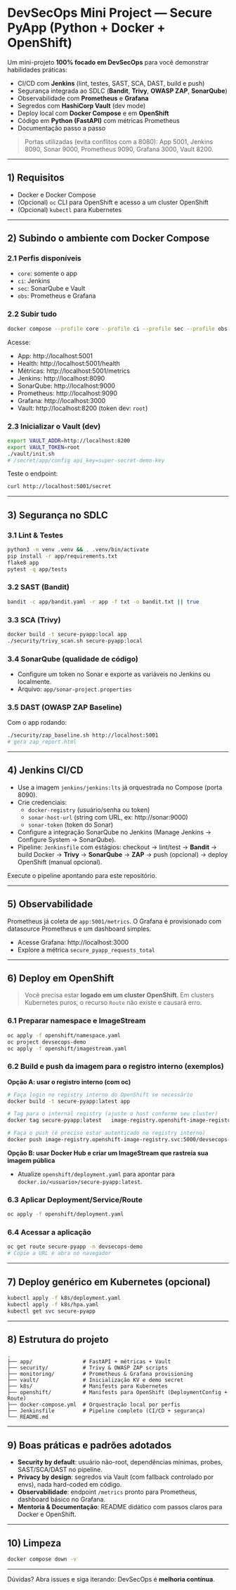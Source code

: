 # DevSecOps Mini Project — Secure PyApp (Python + Docker + OpenShift)

Um mini-projeto **100% focado em DevSecOps** para você demonstrar habilidades práticas:
- CI/CD com **Jenkins** (lint, testes, SAST, SCA, DAST, build e push)
- Segurança integrada ao SDLC (**Bandit**, **Trivy**, **OWASP ZAP**, **SonarQube**)
- Observabilidade com **Prometheus** e **Grafana**
- Segredos com **HashiCorp Vault** (dev mode)
- Deploy local com **Docker Compose** e em **OpenShift**
- Código em **Python (FastAPI)** com métricas Prometheus
- Documentação passo a passo

> Portas utilizadas (evita conflitos com a 8080): App 5001, Jenkins 8090, Sonar 9000, Prometheus 9090, Grafana 3000, Vault 8200.

---

## 1) Requisitos
- Docker e Docker Compose
- (Opcional) `oc` CLI para OpenShift e acesso a um cluster OpenShift
- (Opcional) `kubectl` para Kubernetes

---

## 2) Subindo o ambiente com Docker Compose

### 2.1 Perfis disponíveis
- `core`: somente o app
- `ci`: Jenkins
- `sec`: SonarQube e Vault
- `obs`: Prometheus e Grafana

### 2.2 Subir tudo
```bash
docker compose --profile core --profile ci --profile sec --profile obs up -d --build
```

Acesse:
- App: http://localhost:5001
- Health: http://localhost:5001/health
- Métricas: http://localhost:5001/metrics
- Jenkins: http://localhost:8090
- SonarQube: http://localhost:9000
- Prometheus: http://localhost:9090
- Grafana: http://localhost:3000
- Vault: http://localhost:8200  (token dev: `root`)

### 2.3 Inicializar o Vault (dev)
```bash
export VAULT_ADDR=http://localhost:8200
export VAULT_TOKEN=root
./vault/init.sh
# /secret/app/config api_key=super-secret-demo-key
```

Teste o endpoint:
```bash
curl http://localhost:5001/secret
```

---

## 3) Segurança no SDLC

### 3.1 Lint & Testes
```bash
python3 -m venv .venv && . .venv/bin/activate
pip install -r app/requirements.txt
flake8 app
pytest -q app/tests
```

### 3.2 SAST (Bandit)
```bash
bandit -c app/bandit.yaml -r app -f txt -o bandit.txt || true
```

### 3.3 SCA (Trivy)
```bash
docker build -t secure-pyapp:local app
./security/trivy_scan.sh secure-pyapp:local
```

### 3.4 SonarQube (qualidade de código)
- Configure um token no Sonar e exporte as variáveis no Jenkins ou localmente.
- Arquivo: `app/sonar-project.properties`

### 3.5 DAST (OWASP ZAP Baseline)
Com o app rodando:
```bash
./security/zap_baseline.sh http://localhost:5001
# gera zap_report.html
```

---

## 4) Jenkins CI/CD

- Use a imagem `jenkins/jenkins:lts` já orquestrada no Compose (porta 8090).
- Crie credenciais:
  - `docker-registry` (usuário/senha ou token)
  - `sonar-host-url` (string com URL, ex: http://sonar:9000)
  - `sonar-token` (token do Sonar)
- Configure a integração SonarQube no Jenkins (Manage Jenkins → Configure System → SonarQube).
- Pipeline: `Jenkinsfile` com estágios: checkout → lint/test → **Bandit** → build Docker → **Trivy** → **SonarQube** → **ZAP** → push (opcional) → deploy OpenShift (manual opcional).

Execute o pipeline apontando para este repositório.

---

## 5) Observabilidade

Prometheus já coleta de `app:5001/metrics`. O Grafana é provisionado com datasource Prometheus e um dashboard simples.

- Acesse Grafana: http://localhost:3000
- Explore a métrica `secure_pyapp_requests_total`

---

## 6) Deploy em OpenShift

> Você precisa estar **logado em um cluster OpenShift**. Em clusters Kubernetes puros, o recurso `Route` não existe e causará erro.

### 6.1 Preparar namespace e ImageStream
```bash
oc apply -f openshift/namespace.yaml
oc project devsecops-demo
oc apply -f openshift/imagestream.yaml
```

### 6.2 Build e push da imagem para o registro interno (exemplos)
**Opção A: usar o registro interno (com oc)**
```bash
# Faça login no registry interno do OpenShift se necessário
docker build -t secure-pyapp:latest app

# Tag para o internal registry (ajuste o host conforme seu cluster)
docker tag secure-pyapp:latest   image-registry.openshift-image-registry.svc:5000/devsecops-demo/secure-pyapp:latest

# Faça o push (é preciso estar autenticado no registry interno)
docker push image-registry.openshift-image-registry.svc:5000/devsecops-demo/secure-pyapp:latest
```

**Opção B: usar Docker Hub e criar um ImageStream que rastreia sua imagem pública**
- Atualize `openshift/deployment.yaml` para apontar para `docker.io/<usuario>/secure-pyapp:latest`.

### 6.3 Aplicar Deployment/Service/Route
```bash
oc apply -f openshift/deployment.yaml
```

### 6.4 Acessar a aplicação
```bash
oc get route secure-pyapp -n devsecops-demo
# Copie a URL e abra no navegador
```

---

## 7) Deploy genérico em Kubernetes (opcional)
```bash
kubectl apply -f k8s/deployment.yaml
kubectl apply -f k8s/hpa.yaml
kubectl get svc secure-pyapp
```

---

## 8) Estrutura do projeto
```
.
├── app/                # FastAPI + métricas + Vault
├── security/           # Trivy & OWASP ZAP scripts
├── monitoring/         # Prometheus & Grafana provisioning
├── vault/              # Inicialização KV e demo secret
├── k8s/                # Manifests para Kubernetes
├── openshift/          # Manifests para OpenShift (DeploymentConfig + Route)
├── docker-compose.yml  # Orquestração local por perfis
├── Jenkinsfile         # Pipeline completo (CI/CD + segurança)
└── README.md
```

---

## 9) Boas práticas e padrões adotados
- **Security by default**: usuário não-root, dependências mínimas, probes, SAST/SCA/DAST no pipeline.
- **Privacy by design**: segredos via Vault (com fallback controlado por envs), nada hard-coded em código.
- **Observabilidade**: endpoint `/metrics` pronto para Prometheus, dashboard básico no Grafana.
- **Mentoria & Documentação**: README didático com passos claros para Docker e OpenShift.

---

## 10) Limpeza
```bash
docker compose down -v
```

---

Dúvidas? Abra issues e siga iterando: DevSecOps é **melhoria contínua**.
